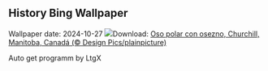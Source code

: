 ## History Bing Wallpaper
Wallpaper date: 2024-10-27
![](https://www.bing.com/th?id=OHR.PolarBearHug_ES-ES2869289417_UHD.jpg&w=1000)Download: [Oso polar con osezno, Churchill, Manitoba, Canadá (© Design Pics/plainpicture)](https://www.bing.com/th?id=OHR.PolarBearHug_ES-ES2869289417_UHD.jpg)

Auto get programm by LtgX
